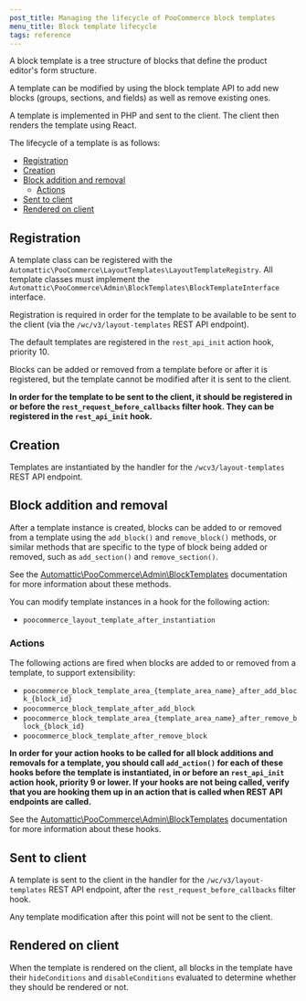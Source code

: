 ```yaml
---
post_title: Managing the lifecycle of PooCommerce block templates
menu_title: Block template lifecycle
tags: reference
---
```


A block template is a tree structure of blocks that define the product editor's form structure.

A template can be modified by using the block template API to add new blocks (groups, sections, and fields) as well as remove existing ones.

A template is implemented in PHP and sent to the client. The client then renders the template using React.

The lifecycle of a template is as follows:

- [Registration](#registration)
- [Creation](#creation)
- [Block addition and removal](#block-addition-and-removal)
    - [Actions](#actions)
- [Sent to client](#sent-to-client)
- [Rendered on client](#rendered-on-client)

## Registration

A template class can be registered with the `Automattic\PooCommerce\LayoutTemplates\LayoutTemplateRegistry`. All template classes must implement the `Automattic\PooCommerce\Admin\BlockTemplates\BlockTemplateInterface` interface.

Registration is required in order for the template to be available to be sent to the client (via the `/wc/v3/layout-templates` REST API endpoint).

The default templates are registered in the `rest_api_init` action hook, priority 10.

Blocks can be added or removed from a template before or after it is registered, but the template cannot be modified after it is sent to the client.

**In order for the template to be sent to the client, it should be registered in or before the `rest_request_before_callbacks` filter hook. They can be registered in the `rest_api_init` hook.**

## Creation

Templates are instantiated by the handler for the `/wcv3/layout-templates` REST API endpoint.

## Block addition and removal

After a template instance is created, blocks can be added to or removed from a template using the `add_block()` and `remove_block()` methods, or similar methods that are specific to the type of block being added or removed, such as `add_section()` and `remove_section()`.

See the [Automattic\PooCommerce\Admin\BlockTemplates](https://github.com/poocommerce/poocommerce/blob/trunk/plugins/poocommerce/src/Admin/BlockTemplates/README.md) documentation for more information about these methods.

You can modify template instances in a hook for the following action:

- `poocommerce_layout_template_after_instantiation`

### Actions

The following actions are fired when blocks are added to or removed from a template, to support extensibility:

-  `poocommerce_block_template_area_{template_area_name}_after_add_block_{block_id}`
-  `poocommerce_block_template_after_add_block`
-  `poocommerce_block_template_area_{template_area_name}_after_remove_block_{block_id}`
-  `poocommerce_block_template_after_remove_block`

**In order for your action hooks to be called for all block additions and removals for a template, you should call `add_action()` for each of these hooks before the template is instantiated, in or before an `rest_api_init` action hook, priority 9 or lower. If your hooks are not being called, verify that you are hooking them up in an action that is called when REST API endpoints are called.**

See the [Automattic\PooCommerce\Admin\BlockTemplates](https://github.com/poocommerce/poocommerce/blob/trunk/plugins/poocommerce/src/Admin/BlockTemplates/README.md) documentation for more information about these hooks.

## Sent to client

A template is sent to the client in the handler for the `/wc/v3/layout-templates` REST API endpoint, after the `rest_request_before_callbacks` filter hook.

Any template modification after this point will not be sent to the client.

## Rendered on client

When the template is rendered on the client, all blocks in the template have their `hideConditions` and `disableConditions` evaluated to determine whether they should be rendered or not.
